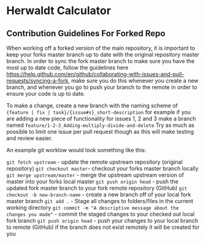 # Herwaldt Calculator

## Contribution Guidelines For Forked Repo

When working off a forked version of the main repository, it is important to keep your forks master branch up to date with the original repository master branch. In order to sync the fork master branch to make sure you have the most up to date code, follow the guidelines here https://help.github.com/en/github/collaborating-with-issues-and-pull-requests/syncing-a-fork, make sure you do this whenever you create a new branch, and whenever you go to push your branch to the remote in order to ensure your code is up to date.

To make a change, create a new branch with the naming scheme of `{feature | fix | task}/{issue#s}_short-description` for example if you are adding a new piece of functionality for issues 1, 2 and 3 make a branch named `feature/1-2-3_Adding-multiply-divide-and-delete` Try as much as possible to limit one issue per pull request though as this will make testing and review easier.

An example git worklow would look something like this:

`git fetch upstream` - update the remote upstream repository (original repository)
`git checkout master`- checkout your forks master branch locally
`git merge upstream/master` - merge the upstream upstream version of master into your forks local master
`git push origin head` - push the updated fork master branch to your fork remote repository (GitHub)
`git checkout -b new-branch-name` - create a new branch off of your local fork master branch
`git add .` - Stage all changes to folders/files in the current working directory
`git commit -m "A descriptive message about the changes you made"` - commit the staged changes to your checked out local fork branch
`git push origin head` - push your changes to your local branch to remote (GitHub) if the branch does not exist remotely it will be created for you
